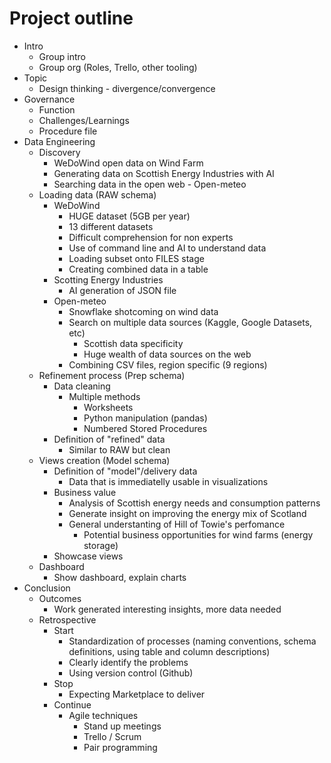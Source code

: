# Project outline

- Intro
    - Group intro
    - Group org (Roles, Trello, other tooling)
- Topic
    - Design thinking - divergence/convergence
- Governance
    - Function
    - Challenges/Learnings
    - Procedure file
- Data Engineering
    - Discovery
        - WeDoWind open data on Wind Farm
        - Generating data on Scottish Energy Industries with AI
        - Searching data in the open web - Open-meteo
    - Loading data (RAW schema)
        - WeDoWind
            - HUGE dataset (5GB per year)
            - 13 different datasets
            - Difficult comprehension for non experts
            - Use of command line and AI to understand data
            - Loading subset onto FILES stage
            - Creating combined data in a table
        - Scotting Energy Industries
            - AI generation of JSON file
        - Open-meteo
            - Snowflake shotcoming on wind data
            - Search on multiple data sources (Kaggle, Google Datasets, etc)
                - Scottish data specificity
                - Huge wealth of data sources on the web
            - Combining CSV files, region specific (9 regions)
    - Refinement process (Prep schema)
        - Data cleaning
            - Multiple methods
                - Worksheets
                - Python manipulation (pandas)
                - Numbered Stored Procedures
        - Definition of "refined" data
            - Similar to RAW but clean
    - Views creation (Model schema)
        - Definition of "model"/delivery data
            - Data that is immediatelly usable in visualizations
        - Business value
            - Analysis of Scottish energy needs and consumption patterns
            - Generate insight on improving the energy mix of Scotland
            - General understanting of Hill of Towie's perfomance
                -  Potential business opportunities for wind farms (energy storage)
        - Showcase views
    - Dashboard
        - Show dashboard, explain charts
- Conclusion
    - Outcomes
        - Work generated interesting insights, more data needed
    - Retrospective
        - Start
            - Standardization of processes (naming conventions, schema definitions, using table and column descriptions)
            - Clearly identify the problems
            - Using version control (Github)
        - Stop
            - Expecting Marketplace to deliver
        - Continue
            - Agile techniques
                - Stand up meetings
                - Trello / Scrum
                - Pair programming       
